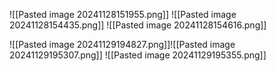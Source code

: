 ![[Pasted image 20241128151955.png]]
![[Pasted image 20241128154435.png]]
![[Pasted image 20241128154616.png]]
 
![[Pasted image 20241129194827.png]]![[Pasted image 20241129195307.png]]
![[Pasted image 20241129195355.png]]
